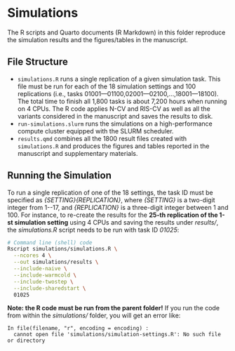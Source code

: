 # Simulations

The R scripts and Quarto documents (R Markdown) in this folder reproduce the simulation results and the figures/tables in the manuscript.


## File Structure

* `simulations.R` runs a single replication of a given simulation task.
  This file must be run for each of the 18 simulation settings and 100 replications (i.e., tasks 01001—01100,02001—02100,…,18001—18100).
  The total time to finish all 1,800 tasks is about 7,200 hours when running on 4 CPUs.
  The R code applies N-CV and RIS-CV as well as all the variants considered in the manuscript and saves the results to disk.
* `run-simulations.slurm` runs the simulations on a high-performance compute cluster equipped with the SLURM scheduler.
* `results.qmd` combines all the 1800 result files created with `simulations.R` and produces the figures and tables reported in the manuscript and supplementary materials.


## Running the Simulation

To run a single replication of one of the 18 settings, the task ID must be specified as *{SETTING}{REPLICATION}*, where *{SETTING}* is a two-digit integer from 1--17, and *{REPLICATION}* is a three-digit integer between 1 and 100.
For instance, to re-create the results for the **25-th replication of the 1-st simulation setting** using 4 CPUs and saving the results under *results/*, the *simulations.R* script needs to be run with task ID *01025*:

```sh
# Command line (shell) code
Rscript simulations/simulations.R \
  --ncores 4 \
  --out simulations/results \
  --include-naive \
  --include-warmcold \
  --include-twostep \
  --include-sharedstart \
  01025
```

**Note: the R code must be run from the parent folder!**
If you run the code from within the *simulations/* folder, you will get an error like:

```
In file(filename, "r", encoding = encoding) :
  cannot open file 'simulations/simulation-settings.R': No such file or directory
```
